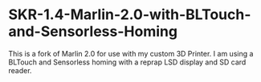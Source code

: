 # SKR-1.4-Marlin-2.0-with-BLTouch-and-Sensorless-Homing
This is a fork of Marlin 2.0 for use with my custom 3D Printer. I am using a BLTouch and Sensorless homing with a reprap LSD display and SD card reader.
